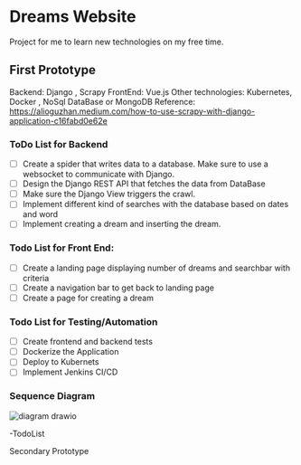 # Dreams Website
Project for me to learn new technologies on my free time.

## First Prototype
Backend: Django , Scrapy
FrontEnd: Vue.js
Other technologies: Kubernetes, Docker , NoSql DataBase or MongoDB
Reference: https://alioguzhan.medium.com/how-to-use-scrapy-with-django-application-c16fabd0e62e

### ToDo List for Backend
- [ ] Create a spider that writes data to a database. Make sure to use a websocket to communicate with Django.
- [ ] Design the Django REST API that fetches the data from DataBase
- [ ] Make sure the Django View triggers the crawl.
- [ ] Implement different kind of searches with the database based on dates and word
- [ ] Implement creating a dream and inserting the dream.

### Todo List for Front End:
- [ ]  Create a landing page displaying number of dreams and searchbar with criteria
- [ ]  Create a navigation bar to get back to landing page
- [ ]  Create a page for creating a dream

### Todo List for Testing/Automation
- [ ] Create frontend and backend tests
- [ ] Dockerize the Application 
- [ ] Deploy to Kubernets
- [ ] Implement Jenkins CI/CD

### Sequence Diagram
![diagram drawio](https://user-images.githubusercontent.com/16285362/220694725-2305b60d-89a5-4067-bc3e-b033318c8626.png)

-TodoList

Secondary Prototype 
